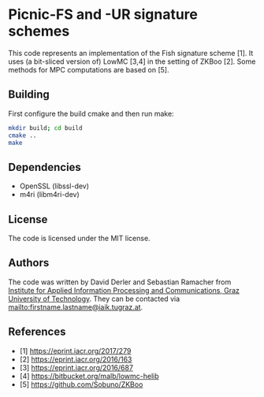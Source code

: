 Picnic-FS and -UR signature schemes
===================================

This code represents an implementation of the Fish signature scheme [1]. It uses
(a bit-sliced version of) LowMC [3,4] in the setting of ZKBoo [2]. Some methods
for MPC computations are based on [5].

Building
--------

First configure the build cmake and then run make:

```sh
mkdir build; cd build
cmake ..
make
```

Dependencies
------------

* OpenSSL (libssl-dev)
* m4ri (libm4ri-dev)

License
-------

The code is licensed under the MIT license.

Authors
-------

The code was written by David Derler and Sebastian Ramacher from [Institute for
Applied Information Processing and Communications, Graz University of
Technology](https://www.iaik.tugraz.at). They can be contacted via
<mailto:firstname.lastname@iaik.tugraz.at>.

References
----------

* [1] https://eprint.iacr.org/2017/279
* [2] https://eprint.iacr.org/2016/163
* [3] https://eprint.iacr.org/2016/687
* [4] https://bitbucket.org/malb/lowmc-helib
* [5] https://github.com/Sobuno/ZKBoo
